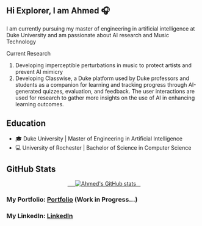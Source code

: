 ## Hi Explorer, I am Ahmed 🎧

I am currently pursuing my master of engineering in artificial intelligence at Duke University and am passionate about AI research and Music Technology

Current Research
1. Developing imperceptible perturbations in music to protect artists and prevent AI mimicry
2. Developing Classwise, a Duke platform used by Duke professors and students as a companion for learning and tracking progress through AI-generated quizzes, evaluation, and feedback. The user interactions are used for research to gather more insights on the use of AI in enhancing learning outcomes.

## Education

- 🎓 Duke University | Master of Engineering in Artificial Intelligence
- 💻 University of Rochester | Bachelor of Science in Computer Science

## GitHub Stats

<div align="center">
  <a href="https://github.com/anuraghazra/github-readme-stats">
    <img src="https://github-readme-stats.vercel.app/api?username=ahmed-boutar&show_icons=true&bg_color=45,2f2f2f,3f3f3f&title_color=00aaff&text_color=00aaff&rank_icon=percentile" alt="Ahmed's GitHub stats">
  </a>
</div>

### My Portfolio: [Portfolio] (Work in Progress...)
### My LinkedIn: [LinkedIn]

[Portfolio]: https://www.ahmed.boutar.com/
[LinkedIn]: https://www.linkedin.com/in/ahmed-boutar-6124ab175/
